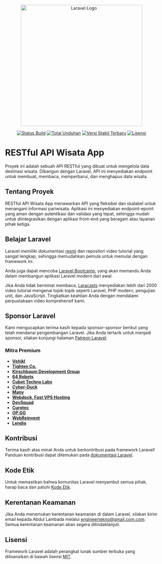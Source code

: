 <p align="center"><a href="https://laravel.com" target="_blank"><img src="https://raw.githubusercontent.com/laravel/art/master/logo-lockup/5%20SVG/2%20CMYK/1%20Full%20Color/laravel-logolockup-cmyk-red.svg" width="400" alt="Laravel Logo"></a></p>

<p align="center">
<a href="https://github.com/laravel/framework/actions"><img src="https://github.com/laravel/framework/workflows/tests/badge.svg" alt="Status Build"></a>
<a href="https://packagist.org/packages/laravel/framework"><img src="https://img.shields.io/packagist/dt/laravel/framework" alt="Total Unduhan"></a>
<a href="https://packagist.org/packages/laravel/framework"><img src="https://img.shields.io/packagist/v/laravel/framework" alt="Versi Stabil Terbaru"></a>
<a href="https://packagist.org/packages/laravel/framework"><img src="https://img.shields.io/packagist/l/laravel/framework" alt="Lisensi"></a>
</p>

# RESTful API Wisata App

Proyek ini adalah sebuah API RESTful yang dibuat untuk mengelola data destinasi wisata. Dibangun dengan Laravel, API ini menyediakan endpoint untuk membuat, membaca, memperbarui, dan menghapus data wisata.

## Tentang Proyek

RESTful API Wisata App menawarkan API yang fleksibel dan skalabel untuk menangani informasi pariwisata. Aplikasi ini menyediakan endpoint-epoint yang aman dengan autentikasi dan validasi yang tepat, sehingga mudah untuk diintegrasikan dengan aplikasi front-end yang beragam atau layanan pihak ketiga.

## Belajar Laravel

Laravel memiliki dokumentasi [resmi](https://laravel.com/docs) dan repositori video tutorial yang sangat lengkap, sehingga memudahkan pemula untuk memulai dengan framework ini.

Anda juga dapat mencoba [Laravel Bootcamp](https://bootcamp.laravel.com), yang akan memandu Anda dalam membangun aplikasi Laravel modern dari awal.

Jika Anda tidak berminat membaca, [Laracasts](https://laracasts.com) menyediakan lebih dari 2000 video tutorial mengenai topik-topik seperti Laravel, PHP modern, pengujian unit, dan JavaScript. Tingkatkan keahlian Anda dengan mendalami perpustakaan video komprehensif kami.

## Sponsor Laravel

Kami mengucapkan terima kasih kepada sponsor-sponsor berikut yang telah mendanai pengembangan Laravel. Jika Anda tertarik untuk menjadi sponsor, silakan kunjungi halaman [Patreon Laravel](https://patreon.com/taylorotwell).

### Mitra Premium

- **[Vehikl](https://vehikl.com/)**
- **[Tighten Co.](https://tighten.co)**
- **[Kirschbaum Development Group](https://kirschbaumdevelopment.com)**
- **[64 Robots](https://64robots.com)**
- **[Cubet Techno Labs](https://cubettech.com)**
- **[Cyber-Duck](https://cyber-duck.co.uk)**
- **[Many](https://www.many.co.uk)**
- **[Webdock, Fast VPS Hosting](https://www.webdock.io/en)**
- **[DevSquad](https://devsquad.com)**
- **[Curotec](https://www.curotec.com/services/technologies/laravel/)**
- **[OP.GG](https://op.gg)**
- **[WebReinvent](https://webreinvent.com/?utm_source=laravel&utm_medium=github&utm_campaign=patreon-sponsors)**
- **[Lendio](https://lendio.com)**

## Kontribusi

Terima kasih atas minat Anda untuk berkontribusi pada framework Laravel! Panduan kontribusi dapat ditemukan pada [dokumentasi Laravel](https://laravel.com/docs/contributions).

## Kode Etik

Untuk memastikan bahwa komunitas Laravel menyambut semua pihak, harap baca dan patuhi [Kode Etik](https://laravel.com/docs/contributions#code-of-conduct).

## Kerentanan Keamanan

Jika Anda menemukan kerentanan keamanan di dalam Laravel, silakan kirim email kepada Abdul Lambada melalui [engineertekno@gmail.com.com](mailto:engineertekno@gmail.com). Semua kerentanan keamanan akan segera ditindaklanjuti.

## Lisensi

Framework Laravel adalah perangkat lunak sumber terbuka yang dilisensikan di bawah lisensi [MIT](https://opensource.org/licenses/MIT).

